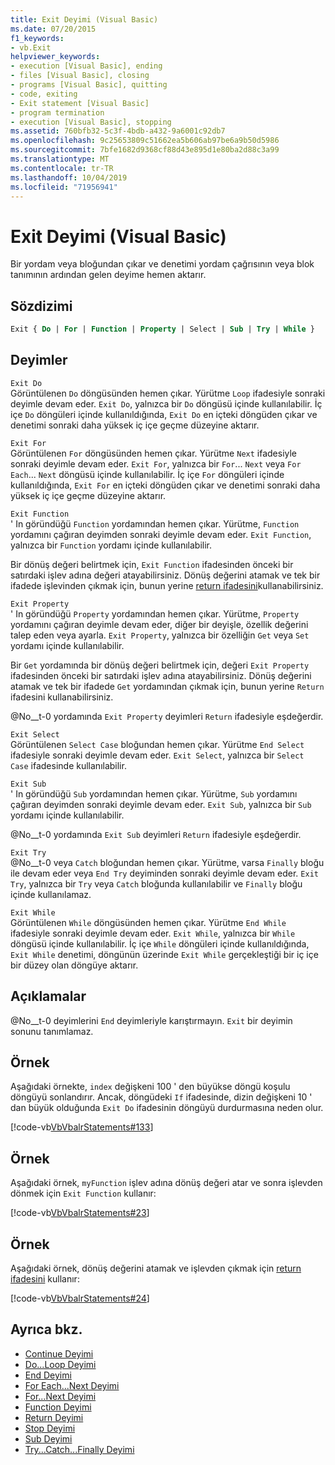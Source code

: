 ```yaml
---
title: Exit Deyimi (Visual Basic)
ms.date: 07/20/2015
f1_keywords:
- vb.Exit
helpviewer_keywords:
- execution [Visual Basic], ending
- files [Visual Basic], closing
- programs [Visual Basic], quitting
- code, exiting
- Exit statement [Visual Basic]
- program termination
- execution [Visual Basic], stopping
ms.assetid: 760bfb32-5c3f-4bdb-a432-9a6001c92db7
ms.openlocfilehash: 9c25653809c51662ea5b606ab97be6a9b50d5986
ms.sourcegitcommit: 7bfe1682d9368cf88d43e895d1e80ba2d88c3a99
ms.translationtype: MT
ms.contentlocale: tr-TR
ms.lasthandoff: 10/04/2019
ms.locfileid: "71956941"
---
```

# <a name="exit-statement-visual-basic"></a>Exit Deyimi (Visual Basic)

Bir yordam veya bloğundan çıkar ve denetimi yordam çağrısının veya blok tanımının ardından gelen deyime hemen aktarır.

## <a name="syntax"></a>Sözdizimi

```vb
Exit { Do | For | Function | Property | Select | Sub | Try | While }
```

## <a name="statements"></a>Deyimler

 `Exit Do`  
 Görüntülenen `Do` döngüsünden hemen çıkar. Yürütme `Loop` ifadesiyle sonraki deyimle devam eder. `Exit Do`, yalnızca bir `Do` döngüsü içinde kullanılabilir. İç içe `Do` döngüleri içinde kullanıldığında, `Exit Do` en içteki döngüden çıkar ve denetimi sonraki daha yüksek iç içe geçme düzeyine aktarır.

 `Exit For`  
 Görüntülenen `For` döngüsünden hemen çıkar. Yürütme `Next` ifadesiyle sonraki deyimle devam eder. `Exit For`, yalnızca bir `For`... `Next` veya `For Each`... `Next` döngüsü içinde kullanılabilir. İç içe `For` döngüleri içinde kullanıldığında, `Exit For` en içteki döngüden çıkar ve denetimi sonraki daha yüksek iç içe geçme düzeyine aktarır.

 `Exit Function`  
 ' In göründüğü `Function` yordamından hemen çıkar. Yürütme, `Function` yordamını çağıran deyimden sonraki deyimle devam eder. `Exit Function`, yalnızca bir `Function` yordamı içinde kullanılabilir.

 Bir dönüş değeri belirtmek için, `Exit Function` ifadesinden önceki bir satırdaki işlev adına değeri atayabilirsiniz. Dönüş değerini atamak ve tek bir ifadede işlevinden çıkmak için, bunun yerine [return ifadesini](return-statement.md)kullanabilirsiniz.

 `Exit Property`  
 ' In göründüğü `Property` yordamından hemen çıkar. Yürütme, `Property` yordamını çağıran deyimle devam eder, diğer bir deyişle, özellik değerini talep eden veya ayarla. `Exit Property`, yalnızca bir özelliğin `Get` veya `Set` yordamı içinde kullanılabilir.

 Bir `Get` yordamında bir dönüş değeri belirtmek için, değeri `Exit Property` ifadesinden önceki bir satırdaki işlev adına atayabilirsiniz. Dönüş değerini atamak ve tek bir ifadede `Get` yordamından çıkmak için, bunun yerine `Return` ifadesini kullanabilirsiniz.

 @No__t-0 yordamında `Exit Property` deyimleri `Return` ifadesiyle eşdeğerdir.

 `Exit Select`  
 Görüntülenen `Select Case` bloğundan hemen çıkar. Yürütme `End Select` ifadesiyle sonraki deyimle devam eder. `Exit Select`, yalnızca bir `Select Case` ifadesinde kullanılabilir.

 `Exit Sub`  
 ' In göründüğü `Sub` yordamından hemen çıkar. Yürütme, `Sub` yordamını çağıran deyimden sonraki deyimle devam eder. `Exit Sub`, yalnızca bir `Sub` yordamı içinde kullanılabilir.

 @No__t-0 yordamında `Exit Sub` deyimleri `Return` ifadesiyle eşdeğerdir.

 `Exit Try`  
 @No__t-0 veya `Catch` bloğundan hemen çıkar. Yürütme, varsa `Finally` bloğu ile devam eder veya `End Try` deyiminden sonraki deyimle devam eder. `Exit Try`, yalnızca bir `Try` veya `Catch` bloğunda kullanılabilir ve `Finally` bloğu içinde kullanılamaz.

 `Exit While`  
 Görüntülenen `While` döngüsünden hemen çıkar. Yürütme `End While` ifadesiyle sonraki deyimle devam eder. `Exit While`, yalnızca bir `While` döngüsü içinde kullanılabilir. İç içe `While` döngüleri içinde kullanıldığında, `Exit While` denetimi, döngünün üzerinde `Exit While` gerçekleştiği bir iç içe bir düzey olan döngüye aktarır.

## <a name="remarks"></a>Açıklamalar

@No__t-0 deyimlerini `End` deyimleriyle karıştırmayın. `Exit` bir deyimin sonunu tanımlamaz.

## <a name="example"></a>Örnek

Aşağıdaki örnekte, `index` değişkeni 100 ' den büyükse döngü koşulu döngüyü sonlandırır. Ancak, döngüdeki `If` ifadesinde, dizin değişkeni 10 ' dan büyük olduğunda `Exit Do` ifadesinin döngüyü durdurmasına neden olur.

[!code-vb[VbVbalrStatements#133](~/samples/snippets/visualbasic/VS_Snippets_VBCSharp/VbVbalrStatements/VB/class10.vb#133)]

## <a name="example"></a>Örnek

Aşağıdaki örnek, `myFunction` işlev adına dönüş değeri atar ve sonra işlevden dönmek için `Exit Function` kullanır:

[!code-vb[VbVbalrStatements#23](~/samples/snippets/visualbasic/VS_Snippets_VBCSharp/VbVbalrStatements/VB/Class1.vb#23)]

## <a name="example"></a>Örnek

Aşağıdaki örnek, dönüş değerini atamak ve işlevden çıkmak için [return ifadesini](return-statement.md) kullanır:

[!code-vb[VbVbalrStatements#24](~/samples/snippets/visualbasic/VS_Snippets_VBCSharp/VbVbalrStatements/VB/Class1.vb#24)]

## <a name="see-also"></a>Ayrıca bkz.

- [Continue Deyimi](continue-statement.md)
- [Do...Loop Deyimi](do-loop-statement.md)
- [End Deyimi](end-statement.md)
- [For Each...Next Deyimi](for-each-next-statement.md)
- [For...Next Deyimi](for-next-statement.md)
- [Function Deyimi](function-statement.md)
- [Return Deyimi](return-statement.md)
- [Stop Deyimi](stop-statement.md)
- [Sub Deyimi](sub-statement.md)
- [Try...Catch...Finally Deyimi](try-catch-finally-statement.md)
